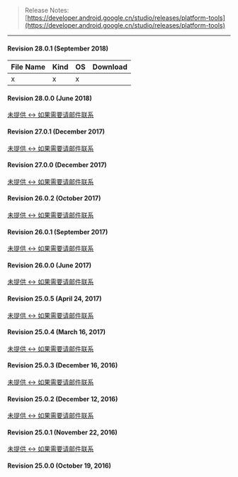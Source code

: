 > Release Notes:  
[https://developer.android.google.cn/studio/releases/platform-tools](https://developer.android.google.cn/studio/releases/platform-tools)

---

#### Revision 28.0.1 (September 2018)

| File Name |   Kind  |   OS    | Download |
| :-------- | :------ | :------ | :------: |
| x | x | x |

#### Revision 28.0.0 (June 2018)

[未提供 <-> 如果需要请邮件联系]()

#### Revision 27.0.1 (December 2017)

[未提供 <-> 如果需要请邮件联系]()

#### Revision 27.0.0 (December 2017)

[未提供 <-> 如果需要请邮件联系]()

#### Revision 26.0.2 (October 2017)

[未提供 <-> 如果需要请邮件联系]()

#### Revision 26.0.1 (September 2017)

[未提供 <-> 如果需要请邮件联系]()

#### Revision 26.0.0 (June 2017)

[未提供 <-> 如果需要请邮件联系]()

#### Revision 25.0.5 (April 24, 2017)

[未提供 <-> 如果需要请邮件联系]()

#### Revision 25.0.4 (March 16, 2017)

[未提供 <-> 如果需要请邮件联系]()

#### Revision 25.0.3 (December 16, 2016)

[未提供 <-> 如果需要请邮件联系]()

#### Revision 25.0.2 (December 12, 2016)

[未提供 <-> 如果需要请邮件联系]()

#### Revision 25.0.1 (November 22, 2016)

[未提供 <-> 如果需要请邮件联系]()

#### Revision 25.0.0 (October 19, 2016)